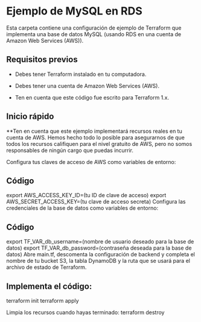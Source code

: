 # Ejemplo de MySQL en RDS
Esta carpeta contiene una configuración de ejemplo de Terraform que implementa una base de datos MySQL (usando RDS en una cuenta de Amazon Web Services (AWS)).

## Requisitos previos
* Debes tener Terraform instalado en tu computadora.

* Debes tener una cuenta de Amazon Web Services (AWS).

* Ten en cuenta que este código fue escrito para Terraform 1.x.

## Inicio rápido
**Ten en cuenta que este ejemplo implementará recursos reales en tu cuenta de AWS. Hemos hecho todo lo posible para asegurarnos de que todos los recursos califiquen para el nivel gratuito de AWS, pero no somos responsables de ningún cargo que puedas incurrir.

Configura tus claves de acceso de AWS como variables de entorno:

## Código

export AWS_ACCESS_KEY_ID=(tu ID de clave de acceso)
export AWS_SECRET_ACCESS_KEY=(tu clave de acceso secreta)
Configura las credenciales de la base de datos como variables de entorno:

## Código

export TF_VAR_db_username=(nombre de usuario deseado para la base de datos)
export TF_VAR_db_password=(contraseña deseada para la base de datos)
Abre main.tf, descomenta la configuración de backend y completa el nombre de tu bucket S3, la tabla DynamoDB y la ruta que se usará para el archivo de estado de Terraform.

## Implementa el código:

terraform init
terraform apply

Limpia los recursos cuando hayas terminado:
terraform destroy
